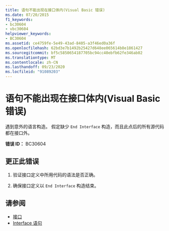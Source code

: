 ```yaml
---
title: 语句不能出现在接口体内(Visual Basic 错误)
ms.date: 07/20/2015
f1_keywords:
- bc30604
- vbc30604
helpviewer_keywords:
- BC30604
ms.assetid: ce4759fe-5e49-43ad-8405-a3f46ed0a36f
ms.openlocfilehash: 62bd3e7b1492b25427d648ee065614b8e1861427
ms.sourcegitcommit: bf5c5850654187705bc94cc40ebfb62fe346ab02
ms.translationtype: MT
ms.contentlocale: zh-CN
ms.lasthandoff: 09/23/2020
ms.locfileid: "91089203"
---
```

# <a name="statement-cannot-appear-within-an-interface-body-visual-basic-error"></a>语句不能出现在接口体内(Visual Basic 错误)

遇到意外的语言构造。 假定缺少 `End Interface` 构造，而且此点后的所有源代码都在接口外。  
  
 **错误 ID：** BC30604  
  
## <a name="to-correct-this-error"></a>更正此错误  
  
1. 验证接口定义中所用代码的语法是否正确。  
  
2. 确保接口定义以 `End Interface` 构造结束。  
  
## <a name="see-also"></a>请参阅

- [接口](../programming-guide/language-features/interfaces/index.md)
- [Interface 语句](../language-reference/statements/interface-statement.md)
